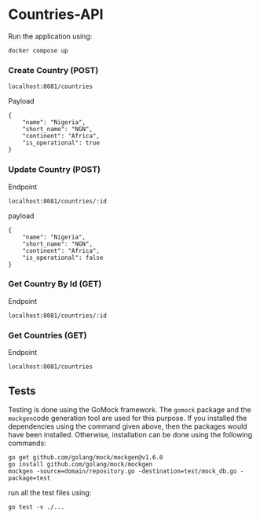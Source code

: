 # Countries-API

Run the application using:
```bigquery
docker compose up
```

### Create Country (POST)

```
localhost:8081/countries
```
Payload
```
{
    "name": "Nigeria",
    "short_name": "NGN",
    "continent": "Africa",
    "is_operational": true
}
```

### Update Country (POST)
Endpoint
```
localhost:8081/countries/:id
```
payload
```
{
    "name": "Nigeria",
    "short_name": "NGN",
    "continent": "Africa",
    "is_operational": false
}
```
### Get Country By Id (GET)
Endpoint
```
localhost:8081/countries/:id
```
### Get Countries (GET)
Endpoint
```
localhost:8081/countries
```

## Tests
Testing is done using the GoMock framework. The ``gomock`` package and the ``mockgen``code generation tool are used for this purpose.
If you installed the dependencies using the command given above, then the packages would have been installed. Otherwise, installation can be done using the following commands:
```
go get github.com/golang/mock/mockgen@v1.6.0
go install github.com/golang/mock/mockgen
mockgen -source=domain/repository.go -destination=test/mock_db.go -package=test
```
run all the test files using:
```bigquery
go test -v ./...
```
